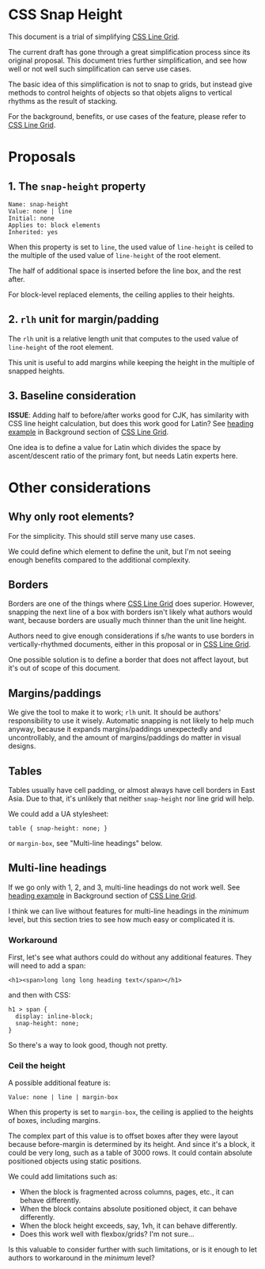 CSS Snap Height
===============

This document is a trial of simplifying [CSS Line Grid].

The current draft has gone through a great simplification process
since its original proposal.
This document tries further simplification,
and see how well or not well such simplification can serve use cases.

The basic idea of this simplification is
not to snap to grids, but instead
give methods to control heights of objects
so that objets aligns to vertical rhythms
as the result of stacking.

For the background, benefits, or use cases of the feature,
please refer to [CSS Line Grid].

# Proposals

## 1. The `snap-height` property

```
Name: snap-height
Value: none | line
Initial: none
Applies to: block elements
Inherited: yes
```

When this property is set to `line`,
the used value of `line-height` is ceiled to the multiple of
the used value of `line-height` of the root element.

The half of additional space is inserted before the line box,
and the rest after.

For block-level replaced elements,
the ceiling applies to their heights.

## 2. `rlh` unit for margin/padding

The `rlh` unit is a <a>relative length unit</a> that computes to
the used value of `line-height` of the root element.

This unit is useful to add margins
while keeping the height in the multiple of snapped heights.

## 3. Baseline consideration

**ISSUE**:
Adding half to before/after works good for CJK,
has similarity with CSS line height calculation,
but does this work good for Latin?
See [heading example][] in Background section of [CSS Line Grid].

One idea is to define a value for Latin which
divides the space by ascent/descent ratio of the primary font,
but needs Latin experts here.

# Other considerations

## Why only root elements?

For the simplicity.
This should still serve many use cases.

We could define which element to define the unit,
but I'm not seeing enough benefits compared to the additional complexity.

## Borders

Borders are one of the things where [CSS Line Grid] does superior.
However, snapping the next line of a box with borders isn't likely what authors would want, because borders are usually much thinner than the unit line height.

Authors need to give enough considerations if s/he wants to use borders
in vertically-rhythmed documents,
either in this proposal or in [CSS Line Grid].

One possible solution is to define a border that does not affect layout,
but it's out of scope of this document.

## Margins/paddings

We give the tool to make it to work; `rlh` unit.
It should be authors' responsibility to use it wisely.
Automatic snapping is not likely to help much anyway,
because it expands margins/paddings unexpectedly and uncontrollably,
and the amount of margins/paddings do matter in visual designs.

## Tables

Tables usually have cell padding,
or almost always have cell borders in East Asia.
Due to that,
it's unlikely that neither `snap-height` nor line grid will help.

We could add a UA stylesheet:
```
table { snap-height: none; }
```
or `margin-box`, see "Multi-line headings" below.

## Multi-line headings

If we go only with 1, 2, and 3,
multi-line headings do not work well.
See [heading example][] in Background section of [CSS Line Grid].

I think we can live without features for multi-line headings in the _minimum_ level,
but this section tries to see how much easy or complicated it is.

### Workaround

First, let's see what authors could do without any additional features.
They will need to add a span:
```
<h1><span>long long long heading text</span></h1>
```
and then with CSS:
```
h1 > span {
  display: inline-block;
  snap-height: none;
}
```
So there's a way to look good, though not pretty.

### Ceil the height

A possible additional feature is:
```
Value: none | line | margin-box
```

When this property is set to `margin-box`,
the ceiling is applied to the heights of boxes, including margins.

The complex part of this value is to offset boxes after they were layout
because before-margin is determined by its height.
And since it's a block, it could be very long,
such as a table of 3000 rows.
It could contain absolute positioned objects using static positions.

We could add limitations such as:

* When the block is fragmented across columns, pages, etc.,
it can behave differently.
* When the block contains absolute positioned object,
it can behave differently.
* When the block height exceeds, say, 1vh,
it can behave differently.
* Does this work well with flexbox/grids? I'm not sure...

Is this valuable to consider further with such limitations,
or is it enough to let authors to workaround in the _minimum_ level?

[CSS Line Grid]: https://drafts.csswg.org/css-line-grid/
[heading example]: https://drafts.csswg.org/css-line-grid/#example-93bb7545
